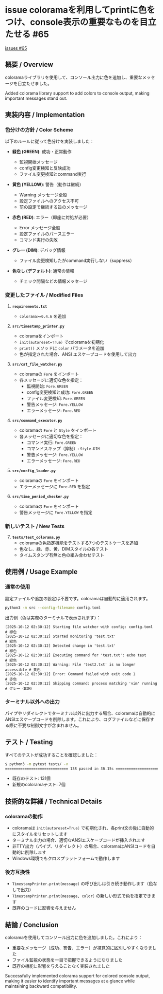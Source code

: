 # issue coloramaを利用してprintに色をつけ、console表示の重要なものを目立たせる #65
[issues #65](https://github.com/cat2151/cat-file-watcher/issues/65)

## 概要 / Overview

coloramaライブラリを使用して、コンソール出力に色を追加し、重要なメッセージを目立たせました。

Added colorama library support to add colors to console output, making important messages stand out.

## 実装内容 / Implementation

### 色分けの方針 / Color Scheme

以下のルールに従って色分けを実装しました：

- **緑色 (GREEN)**: 成功・正常動作
  - 監視開始メッセージ
  - config変更検知と反映成功
  - ファイル変更検知とcommand実行
  
- **黄色 (YELLOW)**: 警告（動作は継続）
  - Warning メッセージ全般
  - 設定ファイルへのアクセス不可
  - 前の設定で継続する旨のメッセージ
  
- **赤色 (RED)**: エラー（即座に対処が必要）
  - Error メッセージ全般
  - 設定ファイルのパースエラー
  - コマンド実行の失敗
  
- **グレー (DIM)**: デバッグ情報
  - ファイル変更検知したがcommand実行しない（suppress）
  
- **色なし (デフォルト)**: 通常の情報
  - チェック間隔などの情報メッセージ

### 変更したファイル / Modified Files

1. **`requirements.txt`**
   - `colorama>=0.4.6` を追加

2. **`src/timestamp_printer.py`**
   - coloramaをインポート
   - `init(autoreset=True)` でcoloramaを初期化
   - `print()` メソッドに `color` パラメータを追加
   - 色が指定された場合、ANSI エスケープコードを使用して出力

3. **`src/cat_file_watcher.py`**
   - coloramaの `Fore` をインポート
   - 各メッセージに適切な色を指定：
     - 監視開始: `Fore.GREEN`
     - config変更検知と成功: `Fore.GREEN`
     - ファイル変更検知: `Fore.GREEN`
     - 警告メッセージ: `Fore.YELLOW`
     - エラーメッセージ: `Fore.RED`

4. **`src/command_executor.py`**
   - coloramaの `Fore` と `Style` をインポート
   - 各メッセージに適切な色を指定：
     - コマンド実行: `Fore.GREEN`
     - コマンドスキップ（抑制）: `Style.DIM`
     - 警告メッセージ: `Fore.YELLOW`
     - エラーメッセージ: `Fore.RED`

5. **`src/config_loader.py`**
   - coloramaの `Fore` をインポート
   - エラーメッセージに `Fore.RED` を指定

6. **`src/time_period_checker.py`**
   - coloramaの `Fore` をインポート
   - 警告メッセージに `Fore.YELLOW` を指定

### 新しいテスト / New Tests

7. **`tests/test_colorama.py`**
   - coloramaの色指定機能をテストする7つのテストケースを追加
   - 色なし、緑、赤、黄、DIMスタイルの各テスト
   - タイムスタンプ有無と色の組み合わせテスト

## 使用例 / Usage Example

### 通常の使用

設定ファイルや追加の設定は不要です。coloramaは自動的に適用されます。

```bash
python3 -m src --config-filename config.toml
```

出力例（色は実際のターミナルで表示されます）：
```
[2025-10-12 02:30:12] Starting file watcher with config: config.toml  # 緑色
[2025-10-12 02:30:12] Started monitoring 'test.txt'                    # 緑色
[2025-10-12 02:30:12] Detected change in 'test.txt'                    # 緑色
[2025-10-12 02:30:12] Executing command for 'test.txt': echo test      # 緑色
[2025-10-12 02:30:12] Warning: File 'test2.txt' is no longer accessible # 黄色
[2025-10-12 02:30:12] Error: Command failed with exit code 1           # 赤色
[2025-10-12 02:30:12] Skipping command: process matching 'vim' running # グレー（DIM）
```

### ターミナル以外への出力

パイプやリダイレクトでターミナル以外に出力する場合、coloramaは自動的にANSIエスケープコードを削除します。これにより、ログファイルなどに保存する際に不要な制御文字が含まれません。

## テスト / Testing

すべてのテストが成功することを確認しました：

```bash
$ python3 -m pytest tests/ -v
============================= 138 passed in 36.15s =============================
```

- 既存のテスト: 131個
- 新規のcoloramaテスト: 7個

## 技術的な詳細 / Technical Details

### coloramaの動作

- coloramaは `init(autoreset=True)` で初期化され、各print文の後に自動的にスタイルをリセットします
- ターミナル出力の場合、適切なANSIエスケープコードが挿入されます
- 非TTY出力（パイプ、リダイレクト）の場合、coloramaはANSIコードを自動的に削除します
- Windows環境でもクロスプラットフォームで動作します

### 後方互換性

- `TimestampPrinter.print(message)` の呼び出しは引き続き動作します（色なしで出力）
- `TimestampPrinter.print(message, color)` の新しい形式で色を指定できます
- 既存のコードに影響を与えません

## 結論 / Conclusion

coloramaを使用してコンソール出力に色を追加しました。これにより：
- 重要なメッセージ（成功、警告、エラー）が視覚的に区別しやすくなりました
- ファイル監視の状態を一目で把握できるようになりました
- 既存の機能に影響を与えることなく実装されました

Successfully implemented colorama support for colored console output, making it easier to identify important messages at a glance while maintaining backward compatibility.
